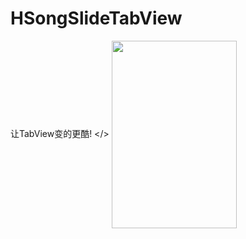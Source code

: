 # HSongSlideTabView
让TabView变的更酷!
</>
<img src="/DIsplayImage/noImgDisplay.gif" width = "200" height = "300" alt="" align=center />
